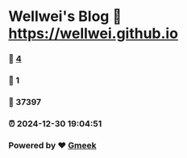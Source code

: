 # Wellwei's Blog :link: https://wellwei.github.io 
### :page_facing_up: [4](https://wellwei.github.io/tag.html) 
### :speech_balloon: 1 
### :hibiscus: 37397 
### :alarm_clock: 2024-12-30 19:04:51 
### Powered by :heart: [Gmeek](https://github.com/Meekdai/Gmeek)
